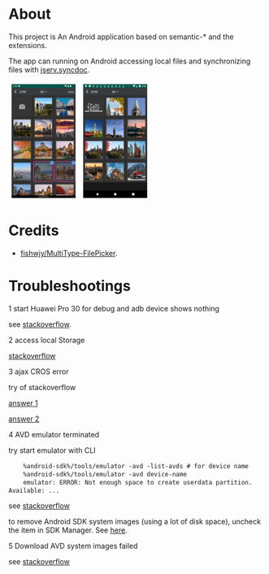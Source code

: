 # About

This project is An Android application based on semantic-* and the extensions.

The app can running on Android accessing local files and synchronizing files with
[jserv.syncdoc](https://github.com/odys-z/semantic-jserv/tree/master/docsync.jserv).

<div>
<img src='docsphinx/res/01-img-picking.png' style="width: 9em; padding:0.4em"/>
<img src='docsphinx/res/02-images.png' style="width: 9em; padding:0.4em"/>
</div>

# Credits

- [fishwjy/MultiType-FilePicker](https://github.com/fishwjy/MultiType-FilePicker).

# Troubleshootings

1 start Huawei Pro 30 for debug and adb device shows nothing

see [stackoverflow](https://stackoverflow.com/a/53887437/7362888).

2 access local Storage

[stackoverflow](https://stackoverflow.com/a/54342155/7362888)

3 ajax CROS error

try of stackoverflow

[answer 1](https://stackoverflow.com/a/10567914/7362888)

[answer 2](https://stackoverflow.com/a/54342155/7362888)

4 AVD emulator terminated

try start emulator with CLI

```
    %android-sdk%/tools/emulator -avd -list-avds # for device name
    %android-sdk%/tools/emulator -avd device-name
    emulator: ERROR: Not enough space to create userdata partition. Available: ...
```
see [stackoverflow](https://stackoverflow.com/a/44931679)

to remove Android SDK system images (using a lot of disk space), uncheck the item
in SDK Manager. See [here](https://stackoverflow.com/a/34369232).


5 Download AVD system images failed

see [stackoverflow](https://stackoverflow.com/q/45686444)
